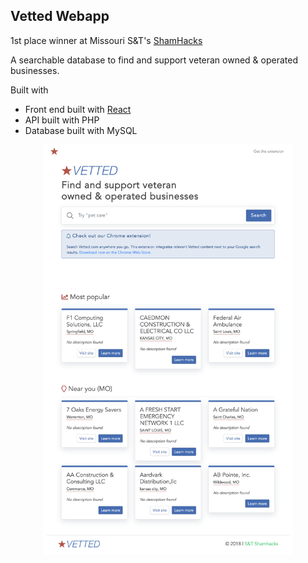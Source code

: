 ## Vetted Webapp

1st place winner at Missouri S&T's [ShamHacks](https://shamhacks2018.devpost.com/)

A searchable database to find and support veteran owned & operated businesses.

Built with
- Front end built with [React](https://reactjs.org/)
- API built with PHP
- Database built with MySQL

<p align="center">
<img src='https://raw.githubusercontent.com/shanebodimer/Vetted-WebApp/master/screenshot.png' width='400'>
</p>
